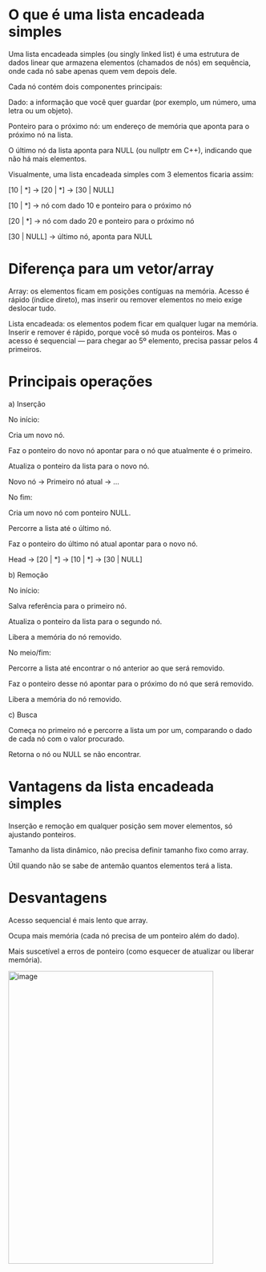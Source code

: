 # O que é uma lista encadeada simples

Uma lista encadeada simples (ou singly linked list) é uma estrutura de dados linear que armazena elementos (chamados de nós) em sequência, onde cada nó sabe apenas quem vem depois dele.

Cada nó contém dois componentes principais:

Dado: a informação que você quer guardar (por exemplo, um número, uma letra ou um objeto).

Ponteiro para o próximo nó: um endereço de memória que aponta para o próximo nó na lista.

O último nó da lista aponta para NULL (ou nullptr em C++), indicando que não há mais elementos.

Visualmente, uma lista encadeada simples com 3 elementos ficaria assim:

[10 | *] -> [20 | *] -> [30 | NULL]


[10 | *] → nó com dado 10 e ponteiro para o próximo nó

[20 | *] → nó com dado 20 e ponteiro para o próximo nó

[30 | NULL] → último nó, aponta para NULL

# Diferença para um vetor/array

Array: os elementos ficam em posições contíguas na memória. Acesso é rápido (índice direto), mas inserir ou remover elementos no meio exige deslocar tudo.

Lista encadeada: os elementos podem ficar em qualquer lugar na memória. Inserir e remover é rápido, porque você só muda os ponteiros. Mas o acesso é sequencial — para chegar ao 5º elemento, precisa passar pelos 4 primeiros.

# Principais operações
a) Inserção

No início:

Cria um novo nó.

Faz o ponteiro do novo nó apontar para o nó que atualmente é o primeiro.

Atualiza o ponteiro da lista para o novo nó.

Novo nó -> Primeiro nó atual -> ...

No fim:

Cria um novo nó com ponteiro NULL.

Percorre a lista até o último nó.

Faz o ponteiro do último nó atual apontar para o novo nó.

Head -> [20 | *] -> [10 | *] -> [30 | NULL]

b) Remoção

No início:

Salva referência para o primeiro nó.

Atualiza o ponteiro da lista para o segundo nó.

Libera a memória do nó removido.

No meio/fim:

Percorre a lista até encontrar o nó anterior ao que será removido.

Faz o ponteiro desse nó apontar para o próximo do nó que será removido.

Libera a memória do nó removido.

c) Busca

Começa no primeiro nó e percorre a lista um por um, comparando o dado de cada nó com o valor procurado.

Retorna o nó ou NULL se não encontrar.

# Vantagens da lista encadeada simples

Inserção e remoção em qualquer posição sem mover elementos, só ajustando ponteiros.

Tamanho da lista dinâmico, não precisa definir tamanho fixo como array.

Útil quando não se sabe de antemão quantos elementos terá a lista.

# Desvantagens

Acesso sequencial é mais lento que array.

Ocupa mais memória (cada nó precisa de um ponteiro além do dado).

Mais suscetível a erros de ponteiro (como esquecer de atualizar ou liberar memória).

<img width="409" height="584" alt="image" src="https://github.com/user-attachments/assets/3c78e4be-1d2f-4cca-bf3d-b932fdb5e2e9" />


